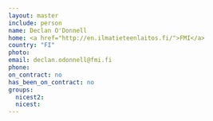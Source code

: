 ```yaml
---
layout: master
include: person
name: Declan O'Donnell
home: <a href="http://en.ilmatieteenlaitos.fi/">FMI</a>
country: "FI"
photo:
email: declan.odonnell@fmi.fi
phone:
on_contract: no
has_been_on_contract: no
groups:
  nicest2:
  nicest:
---
```

